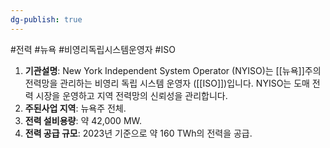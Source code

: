 ```yaml
---
dg-publish: true
---
```

#전력 #뉴욕 #비영리독립시스템운영자 #ISO

1. **기관설명**: New York Independent System Operator (NYISO)는 [[뉴욕]]주의 전력망을 관리하는 비영리 독립 시스템 운영자 ([[ISO]])입니다. NYISO는 도매 전력 시장을 운영하고 지역 전력망의 신뢰성을 관리합니다.
2. **주된사업 지역**: 뉴욕주 전체.
3. **전력 설비용량**: 약 42,000 MW.
4. **전력 공급 규모**: 2023년 기준으로 약 160 TWh의 전력을 공급.